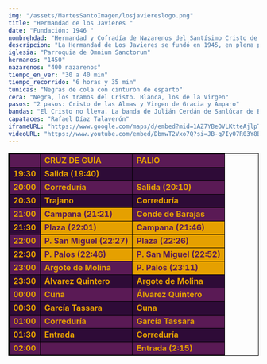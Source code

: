 ```yaml
---
img: "/assets/MartesSantoImagen/losjaviereslogo.png"
title: "Hermandad de los Javieres "
date: "Fundación: 1946 "
nombrehdad: "Hermandad y Cofradía de Nazarenos del Santísimo Cristo de las Almas, María Santísima de Gracia y Amparo y San Francisco Javier"
descripcion: "La Hermandad de Los Javieres se fundó en 1945, en plena posguerra y nace dentro de la Compañía de Jesús, en la iglesia del Sagrado Corazón. La primera estación de penitencia hacia la catedral fue en 1957, el Santísimo Cristo de las Almas crucificado y a sus pies María Santísima de Gracia y Amparo. Sin embargo, la Virgen salió bajo su palio en la Semana Santa de 1980. Tres años antes la hermandad traslada su sede a Omnum Sanctorum, donde hoy reside. Actualmente su Hermano Mayor es José Antonio Oliert."
iglesia: "Parroquia de Omnium Sanctorum"
hermanos: "1450"
nazarenos: "400 nazarenos"
tiempo_en_ver: "30 a 40 min"
tiempo_recorrido: "6 horas y 35 min"
tunicas: "Negras de cola con cinturón de esparto"
cera: "Negra, los tramos del Cristo. Blanca, los de la Virgen"
pasos: "2 pasos: Cristo de las Almas y Virgen de Gracia y Amparo"
bandas: "El Cristo no lleva. La banda de Julián Cerdán de Sanlúcar de Barrameda, tras el palio"
capataces: "Rafael Díaz Talaverón"
iframeURL: "https://www.google.com/maps/d/embed?mid=1AZ7YBeOVLKtteAjlpTjz1w9A6oMp6VEc&ehbc=2E312F"
videoURL: "https://www.youtube.com/embed/DbmwT2Vxo7Q?si=JB-q7Iy07R03Y8Bv"
---
```


<table class="recorrido" style="width: 100%; border-collapse: collapse; text-align: left; border: 1px solid black;">
  <tbody>
    <tr style="background-color: #5a1a55; color: #e5a000; font-weight: bold;">
      <td style="border: 1px solid black; text-align: center;"></td>
      <td style="border: 1px solid black;">CRUZ DE GUÍA</td>
      <td style="border: 1px solid black;">PALIO</td>
    </tr>
    <tr style="background-color: #2e0b37; color: #e5a000; font-weight: bold;">
      <td style="border: 1px solid black; text-align: center;">19:30</td>
      <td style="border: 1px solid black;">Salida (19:40)</td>
      <td style="border: 1px solid black;"></td>
    </tr>
    <tr style="background-color: #5a1a55; color: #e5a000; font-weight: bold;">
      <td style="border: 1px solid black; text-align: center;">20:00</td>
      <td style="border: 1px solid black;">Correduría</td>
      <td style="border: 1px solid black;">Salida (20:10)</td>
    </tr>
    <tr style="background-color: #2e0b37; color: #e5a000; font-weight: bold;">
      <td style="border: 1px solid black; text-align: center;">20:30</td>
      <td style="border: 1px solid black;">Trajano</td>
      <td style="border: 1px solid black;">Correduría</td>
    </tr>
    <tr style="background-color: #5a1a55; color: #e5a000; font-weight: bold;">
      <td style="border: 1px solid black; text-align: center;">21:00</td>
      <td style="background-color: #e5a000; color: #5a1a55; font-weight: bold; border: 1px solid black;">Campana (21:21)</td>
      <td style="border: 1px solid black;">Conde de Barajas</td>
    </tr>
    <tr style="background-color: #2e0b37; color: #e5a000; font-weight: bold;">
      <td style="border: 1px solid black; text-align: center;">21:30</td>
      <td style="background-color: #e5a000; color: #5a1a55; font-weight: bold; border: 1px solid black;">Plaza (22:01)</td>
      <td style="background-color: #e5a000; color: #5a1a55; font-weight: bold; border: 1px solid black;">Campana (21:46)</td>
    </tr>
    <tr style="background-color: #5a1a55; color: #e5a000; font-weight: bold;">
      <td style="border: 1px solid black; text-align: center;">22:00</td>
      <td style="background-color: #e5a000; color: #5a1a55; font-weight: bold; border: 1px solid black;">P. San Miguel (22:27)</td>
      <td style="background-color: #e5a000; color: #5a1a55; font-weight: bold; border: 1px solid black;">Plaza (22:26)</td>
    </tr>
    <tr style="background-color: #2e0b37; color: #e5a000; font-weight: bold;">
      <td style="border: 1px solid black; text-align: center;">22:30</td>
      <td style="background-color: #e5a000; color: #5a1a55; font-weight: bold; border: 1px solid black;">P. Palos (22:46)</td>
      <td style="background-color: #e5a000; color: #5a1a55; font-weight: bold; border: 1px solid black;">P. San Miguel (22:52)</td>
    </tr>
    <tr style="background-color: #5a1a55; color: #e5a000; font-weight: bold;">
      <td style="border: 1px solid black; text-align: center;">23:00</td>
      <td style="border: 1px solid black;">Argote de Molina</td>
      <td style="background-color: #e5a000; color: #5a1a55; font-weight: bold; border: 1px solid black;">P. Palos (23:11)</td>
    </tr>
    <tr style="background-color: #2e0b37; color: #e5a000; font-weight: bold;">
      <td style="border: 1px solid black; text-align: center;">23:30</td>
      <td style="border: 1px solid black;">Álvarez Quintero</td>
      <td style="border: 1px solid black;">Argote de Molina</td>
    </tr>
    <tr style="background-color: #5a1a55; color: #e5a000; font-weight: bold;">
      <td style="border: 1px solid black; text-align: center;">00:00</td>
      <td style="border: 1px solid black;">Cuna</td>
      <td style="border: 1px solid black;">Álvarez Quintero</td>
    </tr>
    <tr style="background-color: #2e0b37; color: #e5a000; font-weight: bold;">
      <td style="border: 1px solid black; text-align: center;">00:30</td>
      <td style="border: 1px solid black;">García Tassara</td>
      <td style="border: 1px solid black;">Cuna</td>
    </tr>
    <tr style="background-color: #5a1a55; color: #e5a000; font-weight: bold;">
      <td style="border: 1px solid black; text-align: center;">01:00</td>
      <td style="border: 1px solid black;">Correduría</td>
      <td style="border: 1px solid black;">García Tassara</td>
    </tr>
    <tr style="background-color: #2e0b37; color: #e5a000; font-weight: bold;">
      <td style="border: 1px solid black; text-align: center;">01:30</td>
      <td style="border: 1px solid black;">Entrada</td>
      <td style="border: 1px solid black;">Correduría</td>
    </tr>
    <tr style="background-color: #5a1a55; color: #e5a000; font-weight: bold;">
      <td style="border: 1px solid black; text-align: center;">02:00</td>
      <td style="border: 1px solid black;"></td>
      <td style="border: 1px solid black;">Entrada (2:15)</td>
    </tr>
  </tbody>
</table>